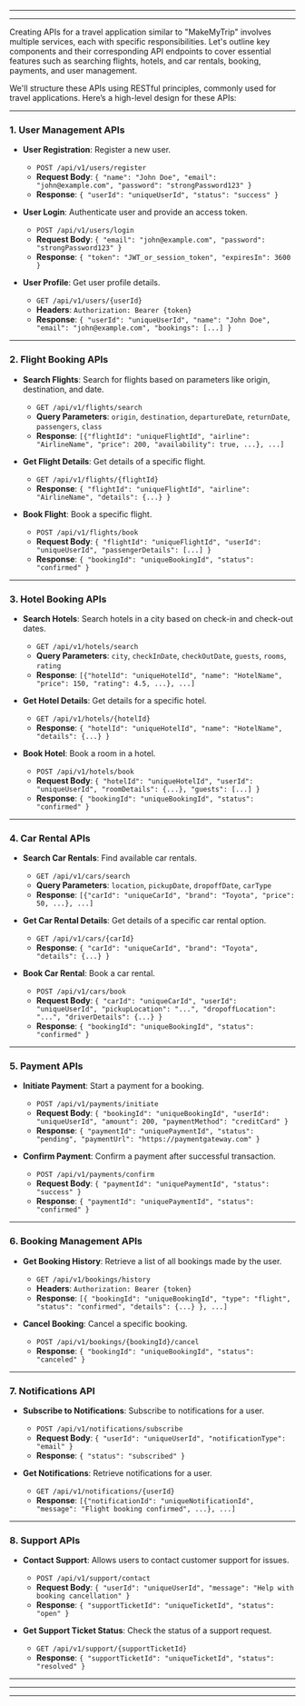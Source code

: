 



---

---

Creating APIs for a travel application similar to "MakeMyTrip" involves multiple services, each with specific responsibilities. Let's outline key components and their corresponding API endpoints to cover essential features such as searching flights, hotels, and car rentals, booking, payments, and user management.

We'll structure these APIs using RESTful principles, commonly used for travel applications. Here’s a high-level design for these APIs:

---

### 1. **User Management APIs**
   - **User Registration**: Register a new user.
     - `POST /api/v1/users/register`
     - **Request Body**: `{ "name": "John Doe", "email": "john@example.com", "password": "strongPassword123" }`
     - **Response**: `{ "userId": "uniqueUserId", "status": "success" }`
   
   - **User Login**: Authenticate user and provide an access token.
     - `POST /api/v1/users/login`
     - **Request Body**: `{ "email": "john@example.com", "password": "strongPassword123" }`
     - **Response**: `{ "token": "JWT_or_session_token", "expiresIn": 3600 }`
   
   - **User Profile**: Get user profile details.
     - `GET /api/v1/users/{userId}`
     - **Headers**: `Authorization: Bearer {token}`
     - **Response**: `{ "userId": "uniqueUserId", "name": "John Doe", "email": "john@example.com", "bookings": [...] }`

---

### 2. **Flight Booking APIs**
   - **Search Flights**: Search for flights based on parameters like origin, destination, and date.
     - `GET /api/v1/flights/search`
     - **Query Parameters**: `origin`, `destination`, `departureDate`, `returnDate`, `passengers`, `class`
     - **Response**: `[{"flightId": "uniqueFlightId", "airline": "AirlineName", "price": 200, "availability": true, ...}, ...]`
   
   - **Get Flight Details**: Get details of a specific flight.
     - `GET /api/v1/flights/{flightId}`
     - **Response**: `{ "flightId": "uniqueFlightId", "airline": "AirlineName", "details": {...} }`
   
   - **Book Flight**: Book a specific flight.
     - `POST /api/v1/flights/book`
     - **Request Body**: `{ "flightId": "uniqueFlightId", "userId": "uniqueUserId", "passengerDetails": [...] }`
     - **Response**: `{ "bookingId": "uniqueBookingId", "status": "confirmed" }`

---

### 3. **Hotel Booking APIs**
   - **Search Hotels**: Search hotels in a city based on check-in and check-out dates.
     - `GET /api/v1/hotels/search`
     - **Query Parameters**: `city`, `checkInDate`, `checkOutDate`, `guests`, `rooms`, `rating`
     - **Response**: `[{"hotelId": "uniqueHotelId", "name": "HotelName", "price": 150, "rating": 4.5, ...}, ...]`
   
   - **Get Hotel Details**: Get details for a specific hotel.
     - `GET /api/v1/hotels/{hotelId}`
     - **Response**: `{ "hotelId": "uniqueHotelId", "name": "HotelName", "details": {...} }`
   
   - **Book Hotel**: Book a room in a hotel.
     - `POST /api/v1/hotels/book`
     - **Request Body**: `{ "hotelId": "uniqueHotelId", "userId": "uniqueUserId", "roomDetails": {...}, "guests": [...] }`
     - **Response**: `{ "bookingId": "uniqueBookingId", "status": "confirmed" }`

---

### 4. **Car Rental APIs**
   - **Search Car Rentals**: Find available car rentals.
     - `GET /api/v1/cars/search`
     - **Query Parameters**: `location`, `pickupDate`, `dropoffDate`, `carType`
     - **Response**: `[{"carId": "uniqueCarId", "brand": "Toyota", "price": 50, ...}, ...]`
   
   - **Get Car Rental Details**: Get details of a specific car rental option.
     - `GET /api/v1/cars/{carId}`
     - **Response**: `{ "carId": "uniqueCarId", "brand": "Toyota", "details": {...} }`
   
   - **Book Car Rental**: Book a car rental.
     - `POST /api/v1/cars/book`
     - **Request Body**: `{ "carId": "uniqueCarId", "userId": "uniqueUserId", "pickupLocation": "...", "dropoffLocation": "...", "driverDetails": {...} }`
     - **Response**: `{ "bookingId": "uniqueBookingId", "status": "confirmed" }`

---

### 5. **Payment APIs**
   - **Initiate Payment**: Start a payment for a booking.
     - `POST /api/v1/payments/initiate`
     - **Request Body**: `{ "bookingId": "uniqueBookingId", "userId": "uniqueUserId", "amount": 200, "paymentMethod": "creditCard" }`
     - **Response**: `{ "paymentId": "uniquePaymentId", "status": "pending", "paymentUrl": "https://paymentgateway.com" }`
   
   - **Confirm Payment**: Confirm a payment after successful transaction.
     - `POST /api/v1/payments/confirm`
     - **Request Body**: `{ "paymentId": "uniquePaymentId", "status": "success" }`
     - **Response**: `{ "paymentId": "uniquePaymentId", "status": "confirmed" }`

---

### 6. **Booking Management APIs**
   - **Get Booking History**: Retrieve a list of all bookings made by the user.
     - `GET /api/v1/bookings/history`
     - **Headers**: `Authorization: Bearer {token}`
     - **Response**: `[{ "bookingId": "uniqueBookingId", "type": "flight", "status": "confirmed", "details": {...} }, ...]`
   
   - **Cancel Booking**: Cancel a specific booking.
     - `POST /api/v1/bookings/{bookingId}/cancel`
     - **Response**: `{ "bookingId": "uniqueBookingId", "status": "canceled" }`

---

### 7. **Notifications API**
   - **Subscribe to Notifications**: Subscribe to notifications for a user.
     - `POST /api/v1/notifications/subscribe`
     - **Request Body**: `{ "userId": "uniqueUserId", "notificationType": "email" }`
     - **Response**: `{ "status": "subscribed" }`
   
   - **Get Notifications**: Retrieve notifications for a user.
     - `GET /api/v1/notifications/{userId}`
     - **Response**: `[{"notificationId": "uniqueNotificationId", "message": "Flight booking confirmed", ...}, ...]`

---

### 8. **Support APIs**
   - **Contact Support**: Allows users to contact customer support for issues.
     - `POST /api/v1/support/contact`
     - **Request Body**: `{ "userId": "uniqueUserId", "message": "Help with booking cancellation" }`
     - **Response**: `{ "supportTicketId": "uniqueTicketId", "status": "open" }`
   
   - **Get Support Ticket Status**: Check the status of a support request.
     - `GET /api/v1/support/{supportTicketId}`
     - **Response**: `{ "supportTicketId": "uniqueTicketId", "status": "resolved" }`

---




---
---
